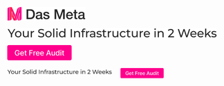 [![Das Meta](https://github.com/dasmeta/.github/blob/main/images/Logo1.png)](https://www.dasmeta.com/)

<!-- <p style={display:flex} float="left">
  <a href="https://www.dasmeta.com/"><img src="https://github.com/dasmeta/.github/blob/main/images/Text1.png"  width="150" /></a> 
  <a href="https://www.dasmeta.com/contact-us/"><img src="https://github.com/dasmeta/.github/blob/main/images/Button1.png" width="150" /></a>
</p> -->



[![Infrastructure](https://github.com/dasmeta/.github/blob/main/images/Text1.png)](https://www.dasmeta.com/)


[![Audit](https://github.com/dasmeta/.github/blob/main/images/Button1.png)](https://www.dasmeta.com/contact-us/)

<div style="display:flex">
     <div style="flex:1;padding-right:10px;">
          <a href="https://www.dasmeta.com/"><img src="https://github.com/dasmeta/.github/blob/main/images/Text1.png" width="300"/></a>
     </div>
     <div style="flex:1;padding-left:10px;">
          <a href="https://www.dasmeta.com/contact-us/"><img src="https://github.com/dasmeta/.github/blob/main/images/Button1.png" width="100"/></a>
     </div>
</div>
